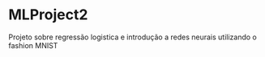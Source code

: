# MLProject2
Projeto sobre regressão logistica e introdução a redes neurais utilizando o fashion MNIST
